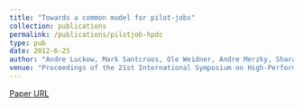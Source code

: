 ```yaml
---
title: "Towards a common model for pilot-jobs"
collection: publications
permalink: /publications/pilotjob-hpdc
type: pub
date: 2012-6-25
author: "Andre Luckow, Mark Santcroos, Ole Weidner, Andre Merzky, Sharath Maddineni and Shantenu Jha"
venue: "Proceedings of the 21st International Symposium on High-Performance Parallel and Distributed Computing, HPDC'12"
---
```


[Paper URL](http://dl.acm.org/citation.cfm?id=2287094)
